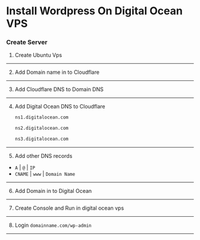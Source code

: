 

# Install Wordpress On Digital Ocean VPS
### Create Server


1. Create Ubuntu Vps

------------------------------------------

2. Add Domain name in to Cloudflare

------------------------------------------

3. Add Cloudflare DNS to Domain DNS
------------------------------------------

4. Add Digital Ocean DNS to Cloudflare

      ```sh
    ns1.digitalocean.com
    ```
      ```sh
    ns2.digitalocean.com
    ```
      ```sh
    ns3.digitalocean.com
    ```
------------------------------------------

5. Add other DNS records  
 * `A`  |  `@`   |  `IP`
 * `CNAME`  |  `www`  |  `Domain Name`

------------------------------------------

6. Add Domain in to Digital Ocean

------------------------------------------

7. Create Console and Run in digital ocean vps

------------------------------------------

8. Login `domainname.com/wp-admin `

------------------------------------------


 
